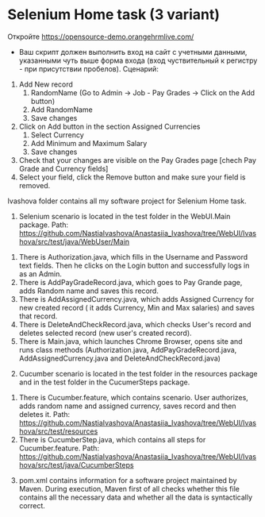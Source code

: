 # Selenium Home task (3 variant)

Откройте https://opensource-demo.orangehrmlive.com/
- Ваш скрипт должен выполнить вход на сайт с учетными данными, указанными чуть выше форма входа (вход чуствительный к регистру - при присутствии пробелов).
Сценарий:
1. Add New record 
    1) RandomName  (Go to Admin -> Job - Pay Grades -> Click on the Add button)
    2) Add RandomName
    3) Save changes
2. Click on Add button in the section Assigned Currencies
    1) Select Currency
    2) Add Minimum and Maximum Salary
    3) Save changes          
5. Check that your changes are visible on the Pay Grades page [chech Pay Grade and Currency fields]
6. Select your field, click the Remove button and make sure your field is removed.

Ivashova folder contains all my software project for Selenium Home task.

1) Selenium scenario is located in the test folder in the WebUI.Main package.
Path: https://github.com/NastiaIvashova/Anastasiia_Ivashova/tree/WebUI/Ivashova/src/test/java/WebUser/Main
1. There is Authorization.java, which fills in the Username and Password text fields. Then he clicks on the Login button and successfully logs in as an Admin. 
2. There is AddPayGradeRecord.java, which goes to Pay Grande page, adds Random name and saves this record.
3. There is AddAssignedCurrency.java, which adds Assigned Currency for new created record ( it adds Currency, Min and Max salaries) and saves that record.
4. There is DeleteAndCheckRecord.java, which checks User's record and deletes selected record (new user's created record).
5. There is Main.java, which launches Chrome Browser, opens site and runs class methods (Authorization.java, AddPayGradeRecord.java, AddAssignedCurrency.java and DeleteAndCheckRecord.java)

2) Cucumber scenario is located in the test folder in the resources package and in the test folder in the CucumerSteps package.
1. There is Cucumber.feature, which contains scenario. User authorizes, adds random name and assigned currency, saves record and then deletes it.
Path: https://github.com/NastiaIvashova/Anastasiia_Ivashova/tree/WebUI/Ivashova/src/test/resources
2. There is CucumberStep.java, which contains all steps for Cucumber.feature.
Path: https://github.com/NastiaIvashova/Anastasiia_Ivashova/tree/WebUI/Ivashova/src/test/java/CucumberSteps

3) pom.xml contains information for a software project maintained by Maven. During execution, Maven first of all checks whether this file contains all the necessary data and whether all the data is syntactically correct. 
